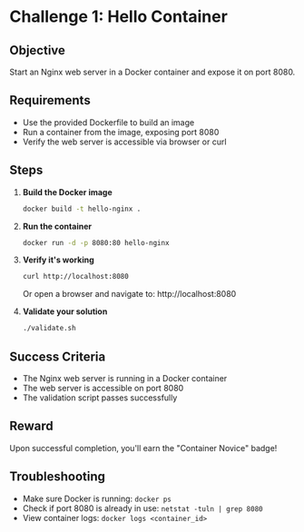 # Challenge 1: Hello Container

## Objective
Start an Nginx web server in a Docker container and expose it on port 8080.

## Requirements
- Use the provided Dockerfile to build an image
- Run a container from the image, exposing port 8080
- Verify the web server is accessible via browser or curl

## Steps

1. **Build the Docker image**
   ```bash
   docker build -t hello-nginx .
   ```

2. **Run the container**
   ```bash
   docker run -d -p 8080:80 hello-nginx
   ```

3. **Verify it's working**
   ```bash
   curl http://localhost:8080
   ```
   
   Or open a browser and navigate to: http://localhost:8080

4. **Validate your solution**
   ```bash
   ./validate.sh
   ```

## Success Criteria
- The Nginx web server is running in a Docker container
- The web server is accessible on port 8080
- The validation script passes successfully

## Reward
Upon successful completion, you'll earn the "Container Novice" badge!

## Troubleshooting
- Make sure Docker is running: `docker ps`
- Check if port 8080 is already in use: `netstat -tuln | grep 8080`
- View container logs: `docker logs <container_id>`
